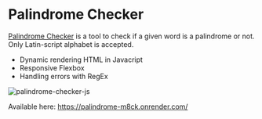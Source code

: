 # Palindrome Checker

[Palindrome Checker](https://palindrome-m8ck.onrender.com/) is a tool to check if a given word is a palindrome or not.
Only Latin-script alphabet is accepted.

- Dynamic rendering HTML in Javacript
- Responsive Flexbox
- Handling errors with RegEx

![palindrome-checker-js](https://i.ibb.co/3CLwsCT/palindrome-checker.png)

Available here: https://palindrome-m8ck.onrender.com/
